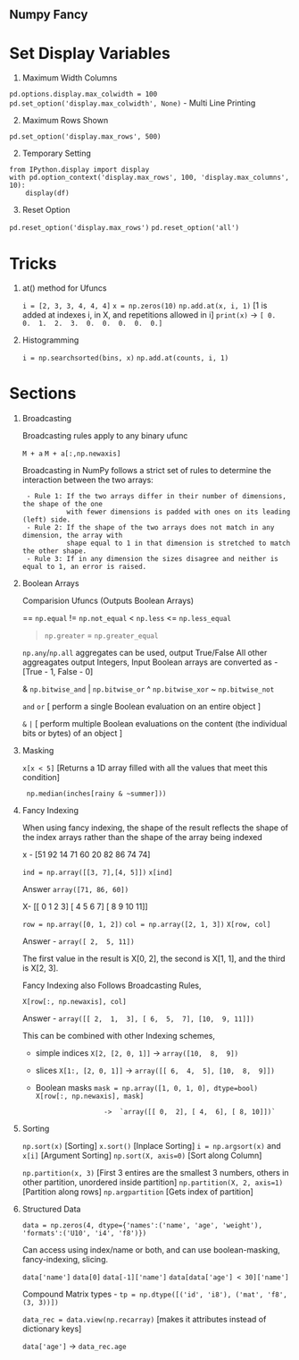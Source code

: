 ## Numpy Fancy

# Set Display Variables 

1. Maximum Width Columns

`pd.options.display.max_colwidth = 100`
`pd.set_option('display.max_colwidth', None)` - Multi Line Printing

2. Maximum Rows Shown

`pd.set_option('display.max_rows', 500)`

2. Temporary Setting

```
from IPython.display import display
with pd.option_context('display.max_rows', 100, 'display.max_columns', 10):
    display(df)
```

3. Reset Option

`pd.reset_option('display.max_rows')`
`pd.reset_option('all')`

# Tricks

1. at() method for Ufuncs

	`i = [2, 3, 3, 4, 4, 4]`
	`x = np.zeros(10)`
	`np.add.at(x, i, 1)`           [1 is added at indexes i, in X, and repetitions allowed in i]
	`print(x)` -> `[ 0.  0.  1.  2.  3.  0.  0.  0.  0.  0.]`

2. Histogramming

	`i = np.searchsorted(bins, x)`
	`np.add.at(counts, i, 1)`

# Sections

1. Broadcasting

	Broadcasting rules apply to any binary ufunc

	`M + a`
	`M + a[:,np.newaxis]`

	Broadcasting in NumPy follows a strict set of rules to determine the interaction between the two arrays:

		- Rule 1: If the two arrays differ in their number of dimensions, the shape of the one
		          with fewer dimensions is padded with ones on its leading (left) side.
		- Rule 2: If the shape of the two arrays does not match in any dimension, the array with
		          shape equal to 1 in that dimension is stretched to match the other shape.
		- Rule 3: If in any dimension the sizes disagree and neither is equal to 1, an error is raised.

2. Boolean Arrays

	Comparision Ufuncs (Outputs Boolean Arrays)

	==	`np.equal`
	!=	`np.not_equal`
	<	`np.less`
	<=	`np.less_equal`
	>	`np.greater`
	>=	`np.greater_equal`

	`np.any`/`np.all` aggregates can be used, output True/False
	All other aggreagates output Integers, Input Boolean arrays are converted as - [True - 1, False - 0]

	&	`np.bitwise_and`
	|	`np.bitwise_or`
	^	`np.bitwise_xor`
	~	`np.bitwise_not`

	`and` `or`        [ perform a single Boolean evaluation on an entire object ] 

	`&` `|`           [ perform multiple Boolean evaluations on the content 
	                        (the individual bits or bytes) of an object ]

3. Masking

	`x[x < 5]`        [Returns a 1D array filled with all the values that meet this condition]

	` np.median(inches[rainy & ~summer]))`

4. Fancy Indexing

	When using fancy indexing, the shape of the result reflects the shape of the index arrays rather than the shape of the array being indexed


	x - [51 92 14 71 60 20 82 86 74 74]

	`ind = np.array([[3, 7],[4, 5]])`
    `x[ind]`

    Answer `array([71, 86, 60])`

    X- [[ 0  1  2  3]
        [ 4  5  6  7]
        [ 8  9 10 11]]

    `row = np.array([0, 1, 2])`
	`col = np.array([2, 1, 3])`
	`X[row, col]`

	Answer - `array([ 2,  5, 11])`
	
	The first value in the result is X[0, 2], the second is X[1, 1], and the third is X[2, 3].

	Fancy Indexing also Follows Broadcasting Rules,

	`X[row[:, np.newaxis], col]`

	Answer - `array([[ 2,  1,  3], [ 6,  5,  7], [10,  9, 11]])`

	This can be combined with other Indexing schemes, 

	- simple indices       `X[2, [2, 0, 1]]` -> `array([10,  8,  9])`
	
	- slices               `X[1:, [2, 0, 1]]`  -> `array([[ 6,  4,  5], [10,  8,  9]])`
	
	- Boolean masks        `mask = np.array([1, 0, 1, 0], dtype=bool)`
	                       `X[row[:, np.newaxis], mask]`

	                       ->  `array([[ 0,  2], [ 4,  6], [ 8, 10]])`

5. Sorting

	`np.sort(x)`                      [Sorting]
	`x.sort()`                        [Inplace Sorting]
	`i = np.argsort(x)` and `x[i]`    [Argument Sorting]
	`np.sort(X, axis=0)`              [Sort along Column]

	`np.partition(x, 3)`              [First 3 entires are the smallest 3 numbers, others in other partition, unordered inside partition]
	`np.partition(X, 2, axis=1)`      [Partition along rows]
	`np.argpartition`                 [Gets index of partition]

6. Structured Data

	`data = np.zeros(4, dtype={'names':('name', 'age', 'weight'), 'formats':('U10', 'i4', 'f8')})`

	Can access using index/name or both, and can use boolean-masking, fancy-indexing, slicing.

	`data['name']` `data[0]` `data[-1]['name']` `data[data['age'] < 30]['name']`

	Compound Matrix types - `tp = np.dtype([('id', 'i8'), ('mat', 'f8', (3, 3))])`

	`data_rec = data.view(np.recarray)`         [makes it attributes instead of dictionary keys]

	`data['age']`  -> `data_rec.age`

